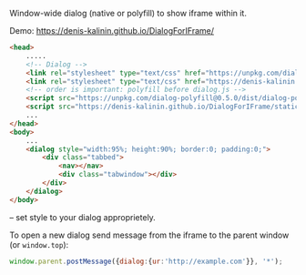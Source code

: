 Window-wide dialog (native or polyfill) to show iframe within it.

Demo: https://denis-kalinin.github.io/DialogForIFrame/

```html
<head>
    .....
    <!-- Dialog -->
    <link rel="stylesheet" type="text/css" href="https://unpkg.com/dialog-polyfill@0.5.0/dist/dialog-polyfill.css" />
    <link rel="stylesheet" type="text/css" href="https://denis-kalinin.github.io/DialogForIFrame/static/css/dialog.css" />
    <!-- order is important: polyfill before dialog.js -->
    <script src="https://unpkg.com/dialog-polyfill@0.5.0/dist/dialog-polyfill.js"></script>
    <script src="https://denis-kalinin.github.io/DialogForIFrame/static/js/dialog.js"></script>
    ...
</head>
<body>
    ...
    <dialog style="width:95%; height:90%; border:0; padding:0;">
        <div class="tabbed">
            <nav></nav>
            <div class="tabwindow"></div>
        </div>
    </dialog>
</body>
```
&ndash; set style to your dialog approprietely.

To open a new dialog send message from the iframe to the parent window (or `window.top`):
```javascript
window.parent.postMessage({dialog:{ur:'http://example.com'}}, '*');
```
